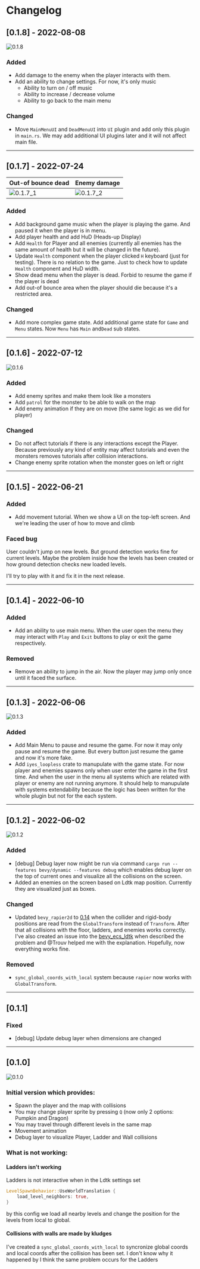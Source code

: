 # Changelog

## [0.1.8] - 2022-08-08
![0.1.8](./docs/dungeon_rogue_0_1_8.gif)

### Added
- Add damage to the enemy when the player interacts with them.
- Add an ability to change settings. For now, it's only
music
  - Ability to turn on / off music
  - Ability to increase / decrease volume
  - Ability to go back to the main menu

### Changed
- Move `MainMenuUI` and `DeadMenuUI` into `UI` plugin and add only this plugin in `main.rs`. We may add
additional UI plugins later and it will not affect main file.

---

## [0.1.7] - 2022-07-24
| Out-of bounce dead | Enemy damage |
| ------------------ | ------------ |
| ![0.1.7_1](./docs/dungeon_rogue_0_1_7_1.gif) | ![0.1.7_2](./docs/dungeon_rogue_0_1_7_2.gif) |

### Added
- Add background game music when the player is playing the game. And paused it when the player is in menu.
- Add player health and add HuD (Heads-up Display)
- Add `Health` for Player and all enemies (currently all enemies has the same amount of health but it will be 
  changed in the future).
- Update `Health` component when the player clicked `H` keyboard (just for testing). There is no relation to the 
  game. Just to check how to update `Health` component and HuD width. 
- Show dead menu when the player is dead. Forbid to resume the game if the player is dead
- Add out-of bounce area when the player should die because it's a restricted area.

### Changed
- Add more complex game state. Add additional game state for `Game` and `Menu` states. Now `Menu` has `Main` 
  and`Dead` sub states.

---

## [0.1.6] - 2022-07-12
![0.1.6](./docs/dungeon_rogue_0_1_6.gif)

### Added
- Add enemy sprites and make them look like a monsters
- Add `patrol` for the monster to be able to walk on the map
- Add enemy animation if they are on move (the same logic as we did for player)

### Changed
- Do not affect tutorials if there is any interactions except the Player. Because previously any kind of entity may 
  affect tutorials and even the monsters removes tutorials after collision interactions.
- Change enemy sprite rotation when the monster goes on left or right

---

## [0.1.5] - 2022-06-21

### Added
- Add movement tutorial. When we show a UI on the top-left screen. And we're leading the user of how to move and climb

### Faced bug
User couldn't jump on new levels. But ground detection
works fine for current levels. Maybe the problem inside
how the levels has been created or how ground detection
checks new loaded levels.

I'll try to play with it and fix it in the next release.

---

## [0.1.4] - 2022-06-10

### Added
- Add an ability to use main menu. When the user open the menu they may interact with `Play` and `Exit` buttons to play or exit the game respectively.

### Removed
- Remove an ability to jump in the air. Now the player may jump only once until it faced the surface.

---

## [0.1.3] - 2022-06-06
![0.1.3](./docs/dungeon_rogue_0_1_3.gif)

### Added
- Add Main Menu to pause and resume the game. For now it may only pause and resume the game. But every button just resume the game and now it's more fake.
- Add `iyes_loopless` crate to manupulate with the game state. For now player and enemies spawns only when user enter the game in the first time. And when the user in the menu all systems which are related with player or enemy are not running anymore. It should help to manupulate with systems extendability because the logic has been written for the whole plugin but not for the each system.

---

## [0.1.2] - 2022-06-02
![0.1.2](./docs/dungeon_rogue_0_1_2.gif)

### Added
- [debug] Debug layer now might be run via command `cargo run --features bevy/dynamic --features debug` which enables debug layer on the top of current ones and visualize all the collisions on the screen.
- Added an enemies on the screen based on Ldtk map position. Currently they are visualized just as boxes.

### Changed
- Updated `bevy_rapier2d` to [0.14](https://github.com/dimforge/bevy_rapier/pull/181) when the collider and rigid-body positions are read from the `GlobalTransform` instead of `Transform`.
After that all collisions with the floor, ladders, and enemies works correctly. 
I've also created an issue into the [bevy_ecs_ldtk](https://github.com/Trouv/bevy_ecs_ldtk/issues/89) when described the problem and @Trouv helped me with the explanation.
Hopefully, now everything works fine.

### Removed
- `sync_global_coords_with_local` system because `rapier` now works with `GlobalTransform`.

---

## [0.1.1]
### Fixed
- [debug] Update debug layer when dimensions are changed

---

## [0.1.0]
![0.1.0](./docs/dungeon_rogue_0_1_0.gif)

### Initial version which provides:
- Spawn the player and the map with collisions
- You may change player sprite by pressing `Q` (now only 2 options: Pumpkin and Dragon)
- You may travel through different levels in the same map
- Movement animation
- Debug layer to visualize Player, Ladder and Wall collisions

### What is not working:
#### Ladders isn't working
Ladders is not interactive when in the Ldtk settings set
```rust
LevelSpawnBehavior::UseWorldTranslation {
    load_level_neighbors: true,
}
```
by this config we load all nearby levels and change the position for the
levels from local to global.

#### Collisions with walls are made by kludges
I've created a `sync_global_coords_with_local` to syncronize global coords
and local coords after the collision has been set.
I don't know why it happened by I think the same problem occurs for the
Ladders
